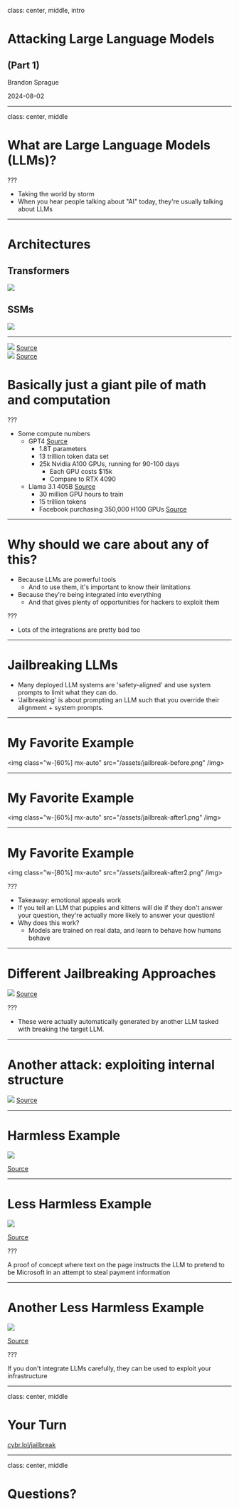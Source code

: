 class: center, middle, intro

<h1 class="text-7xl mb-0">Attacking Large Language Models</h1>
<h2 class="text-3xl mt-2">(Part 1)</h2>

<p class="text-3xl">Brandon Sprague</p>

2024-08-02

---

class: center, middle

# What are Large Language Models (LLMs)?

???

- Taking the world by storm
- When you hear people talking about "AI" today, they're usually talking about LLMs

---

# Architectures

<div class="grid grid-cols-2 -mx-8">
  <div>
    <h2 class="my-0">Transformers</h2>
    <img src="/assets/transformer.png" /img>
  </div>
  <div>
    <h2 class="my-0">SSMs</h2>
    <img src="/assets/ssm.png" class="w-1/2 mx-auto" /img>
  </div>
</div>

---

<div class="grid grid-cols-2 -mx-8 mb-4 mt-20">
  <div>
    <img src="/assets/transformer-math.png" /img>
    <a class="text-center block" href="https://en.wikipedia.org/wiki/Transformer_(deep_learning_architecture)#Sub-quadratic_transformers">Source</a>
  </div>
  <div>
    <img src="/assets/ssm-math.png" /img>
    <a class="text-center block" href="https://huggingface.co/blog/lbourdois/get-on-the-ssm-train#-recursive-view-of-an-ssm-">Source</a>
  </div>
</div>

<h1 class="text-center">Basically just a giant pile of math and computation</h1>

???

- Some compute numbers
  - GPT4 [Source](https://klu.ai/blog/gpt-4-llm)
    - 1.8T parameters
    - 13 trillion token data set
    - 25k Nvidia A100 GPUs, running for 90-100 days
      - Each GPU costs $15k
      - Compare to RTX 4090
  - Llama 3.1 405B [Source](https://github.com/meta-llama/llama-models/blob/main/models/llama3_1/MODEL_CARD.md)
    - 30 million GPU hours to train
    - 15 trillion tokens
    - Facebook purchasing 350,000 H100 GPUs [Source](https://www.pcmag.com/news/zuckerbergs-meta-is-spending-billions-to-buy-350000-nvidia-h100-gpus)

---

# Why should we care about any of this?

- Because LLMs are powerful tools
  - And to use them, it's important to know their limitations
- Because they're being integrated into everything
  - And that gives plenty of opportunities for hackers to exploit them

???

- Lots of the integrations are pretty bad too

---

# Jailbreaking LLMs

- Many deployed LLM systems are 'safety-aligned' and use system prompts to limit what they can do.
- 'Jailbreaking' is about prompting an LLM such that you override their alignment + system prompts.

---

# My Favorite Example

<img class="w-[60%] mx-auto" src="/assets/jailbreak-before.png" /img>

---

# My Favorite Example

<img class="w-[60%] mx-auto" src="/assets/jailbreak-after1.png" /img>

---

# My Favorite Example

<img class="w-[80%] mx-auto" src="/assets/jailbreak-after2.png" /img>

???

- Takeaway: emotional appeals work
- If you tell an LLM that puppies and kittens will die if they don't answer your question, they're actually more likely to answer your question!
- Why does this work?
  - Models are trained on real data, and learn to behave how humans behave

---

<h1 class="mb-2">Different Jailbreaking Approaches</h1>

<img class="w-full mx-auto" src="/assets/cold-attack.png" />
<a class="text-center block" href="https://arxiv.org/abs/2402.08679">Source</a>

???

- These were actually automatically generated by another LLM tasked with breaking the target LLM.

---

<h1 class="mb-2">Another attack: exploiting internal structure</h1>

<img class="w-[88%] mx-auto" src="/assets/gcg.png" />
<a class="text-center block" href="https://arxiv.org/abs/2310.08419">Source</a>

---

<h1 class="mb-2">Harmless Example</h1>

<img class="w-[70%] mx-auto" src="/assets/chevy-tahoe.png" />

<a class="text-center block" href="https://x.com/ChrisJBakke/status/1736533308849443121">Source</a>

---

<h1 class="mb-2">Less Harmless Example</h1>

<img src="/assets/bing-pirate.png" />

<a class="text-center block" href="https://greshake.github.io/">Source</a>

???

A proof of concept where text on the page instructs the LLM to pretend to be Microsoft in an attempt to steal payment information

---

<h1 class="mb-2">Another Less Harmless Example</h1>

<img src="/assets/pentest-rce.png" />

<a class="text-center block" href="https://www.blazeinfosec.com/post/llm-pentest-agent-hacking/">Source</a>

???

If you don't integrate LLMs carefully, they can be used to exploit your infrastructure

---

class: center, middle

# Your Turn

<a class="text-4xl" href="https://cybr.lol/jailbreak" target="_blank">cybr.lol/jailbreak</a>

---

class: center, middle

# Questions?

